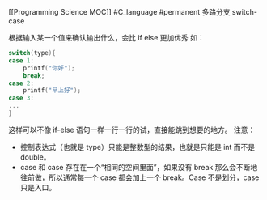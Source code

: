 [[Programming Science MOC]]
#C_language #permanent 
多路分支 switch-case

根据输入某一个值来确认输出什么，会比 if else 更加优秀
如：
```C
switch(type){
case 1:
	printf("你好");
	break;
case 2:
	printf("早上好");
case 3:
...
}
```

这样可以不像 if-else 语句一样一行一行的试，直接能跳到想要的地方。
注意：
- 控制表达式（也就是 type）只能是整数型的结果，也就是只能是 int 而不是 double。
-  case 和 case 存在在一个“相同的空间里面”，如果没有 break 那么会不断地往前做，所以通常每一个 case 都会加上一个 break。Case 不是划分，case 只是入口。